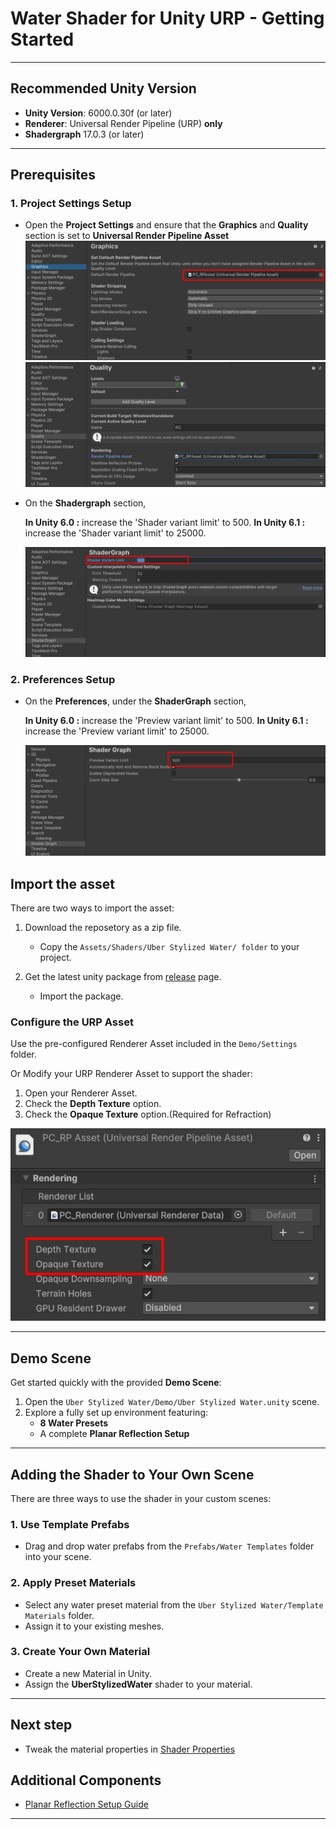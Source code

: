 # Water Shader for Unity URP - Getting Started

---

## Recommended Unity Version

- **Unity Version**: 6000.0.30f (or later)
- **Renderer**: Universal Render Pipeline (URP) **only**
- **Shadergraph** 17.0.3 (or later)

---

## Prerequisites

### 1. Project Settings Setup

- Open the **Project Settings** and ensure that the **Graphics** and **Quality** section is set to **Universal Render Pipeline Asset**
  ![alt text](../assets/images/getting-started-projectsetting-graphics.jpg ":size=50%")
  ![alt text](../assets/images/getting-started-projectsetting-quality.jpg ":size=50%")
- On the **Shadergraph** section,

  **In Unity 6.0 :** increase the 'Shader variant limit' to 500.
  **In Unity 6.1 :** increase the 'Shader variant limit' to 25000.

  ![alt text](../assets/images/getting-started-projectsetting-shadergraph.jpg ":size=50%")

### 2. Preferences Setup

- On the **Preferences**, under the **ShaderGraph** section,

  **In Unity 6.0 :** increase the 'Preview variant limit' to 500.
  **In Unity 6.1 :** increase the 'Preview variant limit' to 25000.

  ![alt text](../assets/images/getting-started-preferences-shadergraph.jpg ":size=50%")

## Import the asset

There are two ways to import the asset:

1. Download the reposetory as a zip file.

   - Copy the `Assets/Shaders/Uber Stylized Water/ folder` to your project.

2. Get the latest unity package from [release](https://github.com/MatrixRex/Uber-Stylized-Water/releases) page.

   - Import the package.

### Configure the URP Asset

Use the pre-configured Renderer Asset included in the `Demo/Settings` folder.

Or Modify your URP Renderer Asset to support the shader:

1. Open your Renderer Asset.
2. Check the **Depth Texture** option.
3. Check the **Opaque Texture** option.(Required for Refraction)

![alt text](../assets/images/getting-started-rpasset.jpg ":size=20%")

---

## Demo Scene

Get started quickly with the provided **Demo Scene**:

1. Open the `Uber Stylized Water/Demo/Uber Stylized Water.unity` scene.
2. Explore a fully set up environment featuring:
   - **8 Water Presets**
   - A complete **Planar Reflection Setup**

---

## Adding the Shader to Your Own Scene

There are three ways to use the shader in your custom scenes:

### 1. Use Template Prefabs

- Drag and drop water prefabs from the `Prefabs/Water Templates` folder into your scene.

### 2. Apply Preset Materials

- Select any water preset material from the `Uber Stylized Water/Template Materials` folder.
- Assign it to your existing meshes.

### 3. Create Your Own Material

- Create a new Material in Unity.
- Assign the **UberStylizedWater** shader to your material.

---

## Next step

- Tweak the material properties in [Shader Properties](usage-guide/shader-properties/shader-properties.md)

## Additional Components

- [Planar Reflection Setup Guide](planarreflection.md)

---
